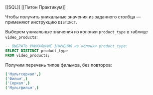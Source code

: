 [[SQL]]
[[Питон Практикум]]

Чтобы получить уникальные значения из заданного столбца — применяют инструкцию `DISTINCT`.

Выберем уникальные значения из колонки `product_type` в таблице `video_products`:

```sql
-- ВЫБРАТЬ УНИКАЛЬНЫЕ ЗНАЧЕНИЯ из колонки product_type:
SELECT DISTINCT product_type
FROM video_products;
```

Получим перечень типов фильмов, без повторов:

```bash
('Мультсериал',)
('Фильм',)
('Сериал',)
('Мультфильм',)
```


